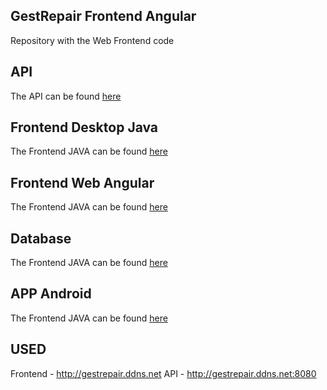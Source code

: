 ## GestRepair Frontend Angular
Repository with the Web Frontend code 

## API
The API can be found [here](https://github.com/GestRepair/GestRepairAPI)

## Frontend Desktop Java
The Frontend JAVA can be found [here](https://github.com/GestRepair/GestRepairBackOffice)

## Frontend Web Angular
The Frontend JAVA can be found [here](https://github.com/GestRepair/GestRepairWeb)

## Database
The Frontend JAVA can be found [here](https://github.com/GestRepair/GestRepairDB)

## APP Android
The Frontend JAVA can be found [here](https://github.com/GestRepair/GestRepairAPPAndroid)

## USED
Frontend - http://gestrepair.ddns.net
API - http://gestrepair.ddns.net:8080

